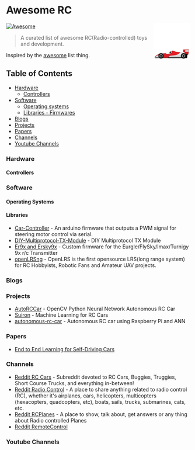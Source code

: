 # Awesome RC

<img src="racing-car_1f3ce.png" align="right" width="100">

[![Awesome](https://cdn.rawgit.com/sindresorhus/awesome/d7305f38d29fed78fa85652e3a63e154dd8e8829/media/badge.svg)](https://github.com/sindresorhus/awesome)

> A curated list of awesome RC(Radio-controlled) toys and development.

Inspired by the [awesome](https://github.com/sindresorhus/awesome) list thing.

## Table of Contents
- [Hardware](#hardware)
  - [Controllers](#controllers)
- [Software](#software)
  - [Operating systems](#operating-systems)
  - [Libraries - Firmwares](#libraries)
- [Blogs](#blogs)
- [Projects](#projects)
- [Papers](#papers)
- [Channels](#channels)
- [Youtube Channels](#youtube-channels)

### Hardware

#### Controllers


### Software

#### Operating Systems

#### Libraries
- [Car-Controller](https://github.com/jabelone/car-controller) - An arduino firmware that outputs a PWM signal for steering motor control via serial.
- [DIY-Multiprotocol-TX-Module](https://github.com/pascallanger/DIY-Multiprotocol-TX-Module) - DIY Multiprotocol TX Module
- [Er9x and Ersky9x](http://www.er9x.com/) - Custom firmware for the Eurgle/FlySky/Imax/Turnigy 9x r/c Transmitter
- [openLRSng](https://openlrsng.org/) - OpenLRS is the first opensource LRS(long range system) for RC Hobbyists, Robotic Fans and Amateur UAV projects.


### Blogs


### Projects
 - [AutoRCCar](https://github.com/hamuchiwa/AutoRCCar) - OpenCV Python Neural Network Autonomous RC Car
 - [Suiron](https://github.com/kendricktan/suiron) - Machine Learning for RC Cars
 - [autonomous-rc-car](https://github.com/multunus/autonomous-rc-car) - Autonomous RC car using Raspberry Pi and ANN
 

### Papers
 - [End to End Learning for Self-Driving Cars](https://arxiv.org/pdf/1604.07316v1.pdf)
 

### Channels
 - [Reddit RC Cars](https://www.reddit.com/r/rccars/) - Subreddit devoted to RC Cars, Buggies, Truggies, Short Course Trucks, and everything in-between!
 - [Reddit Radio Control](https://www.reddit.com/r/radiocontrol/) - A place to share anything related to radio control (RC), whether it's airplanes, cars, helicopters, multicopters (hexacopters, quadcopters, etc), boats, sails, trucks, submarines, cats, etc.
 - [Reddit RCPlanes](https://www.reddit.com/r/RCPlanes/) - A place to show, talk about, get answers or any thing about Radio controlled Planes
 - [Reddit RemoteControl](https://www.reddit.com/r/RemoteControl/)

### Youtube Channels
